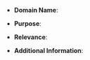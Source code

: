 -   **Domain Name**: 
<!--- The name of the domain you are suggesting. --->
-   **Purpose**:
<!--- A brief description of the domain's purpose or the service it offers.  --->
-   **Relevance**:
<!--- Link proof with images or videos of the working flow that shows the domain supporting passkeys. --->
-   **Additional Information**:
<!--- Any additional details, links, or resources that may support your suggestion. --->
